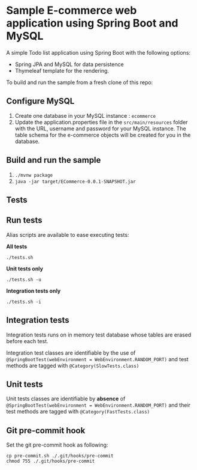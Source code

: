 # Sample E-commerce web application using Spring Boot and MySQL

A simple Todo list application using Spring Boot with the following options:

- Spring JPA and MySQL for data persistence
- Thymeleaf template for the rendering.

To build and run the sample from a fresh clone of this repo:

## Configure MySQL

1. Create one database in your MySQL instance : `ecommerce` 
2. Update the application.properties file in the `src/main/resources` folder with the URL, username and password for your MySQL instance. The table schema for the e-commerce objects will be created for you in the database.


## Build and run the sample

1. `./mvnw package`
3. `java -jar target/ECommerce-0.0.1-SNAPSHOT.jar`

## Tests

## Run tests
Alias scripts are available to ease executing tests:

**All tests**
```
./tests.sh
```

**Unit tests only**
```
./tests.sh -u
```

**Integration tests only**
```
./tests.sh -i
```

## Integration tests
Integration tests runs on in memory test database whose tables are erased before each test.

Integration test classes are identifiable by the use of `@SpringBootTest(webEnvironment = WebEnvironment.RANDOM_PORT)` and test methods are tagged with `@Category(SlowTests.class)`

## Unit tests
Unit tests classes are identifiable by **absence** of `@SpringBootTest(webEnvironment = WebEnvironment.RANDOM_PORT)` and their test methods are tagged with `@Category(FastTests.class)`

## Git pre-commit hook
Set the git pre-commit hook as following:
```
cp pre-commit.sh ./.git/hooks/pre-commit
chmod 755 ./.git/hooks/pre-commit
```
